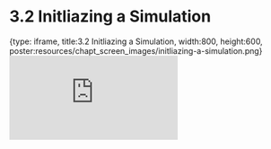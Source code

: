 # 3.2 Initliazing a Simulation
 
{type: iframe, title:3.2 Initliazing a Simulation, width:800, height:600, poster:resources/chapt_screen_images/initliazing-a-simulation.png}
![](https://andrew-bortvin.github.io/slimNotes/no_toc/initliazing-a-simulation.html)
 

 
